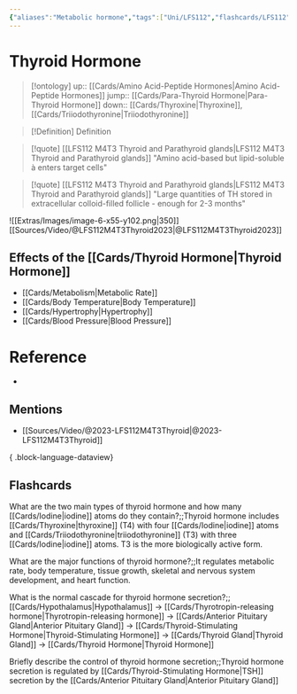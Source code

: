 ```yaml
---
{"aliases":"Metabolic hormone","tags":["Uni/LFS112","flashcards/LFS112","Uni/LFS203","flashcards/LFS203"],"dg-publish":true,"permalink":"/cards/thyroid-hormone/","dgPassFrontmatter":true}
---
```


# Thyroid Hormone

> [!ontology]
> up:: [[Cards/Amino Acid-Peptide Hormones\|Amino Acid-Peptide Hormones]]
> jump:: [[Cards/Para-Thyroid Hormone\|Para-Thyroid Hormone]]
> down:: [[Cards/Thyroxine\|Thyroxine]], [[Cards/Triiodothyronine\|Triiodothyronine]]

> [!Definition] Definition

> [!quote] [[LFS112 M4T3 Thyroid and Parathyroid glands\|LFS112 M4T3 Thyroid and Parathyroid glands]]
> "Amino acid-based but lipid-soluble à enters target cells"

> [!quote] [[LFS112 M4T3 Thyroid and Parathyroid glands\|LFS112 M4T3 Thyroid and Parathyroid glands]]
> "Large quantities of TH stored in extracellular colloid-filled follicle - enough for 2-3 months"

![[Extras/Images/image-6-x55-y102.png\|350]]
[[Sources/Video/@LFS112M4T3Thyroid2023\|@LFS112M4T3Thyroid2023]]

## Effects of the [[Cards/Thyroid Hormone\|Thyroid Hormone]]

- [[Cards/Metabolism\|Metabolic Rate]]
- [[Cards/Body Temperature\|Body Temperature]]
- [[Cards/Hypertrophy\|Hypertrophy]]
- [[Cards/Blood Pressure\|Blood Pressure]]

# Reference

- 

## Mentions

- [[Sources/Video/@2023-LFS112M4T3Thyroid\|@2023-LFS112M4T3Thyroid]]

{ .block-language-dataview}

## Flashcards

What are the two main types of thyroid hormone and how many [[Cards/Iodine\|iodine]] atoms do they contain?;;Thyroid hormone includes [[Cards/Thyroxine\|thyroxine]] (T4) with four [[Cards/Iodine\|iodine]] atoms and [[Cards/Triiodothyronine\|triiodothyronine]] (T3) with three [[Cards/Iodine\|iodine]] atoms. T3 is the more biologically active form.
<!--SR:!2025-05-01,9,150-->

What are the major functions of thyroid hormone?;;It regulates metabolic rate, body temperature, tissue growth, skeletal and nervous system development, and heart function.
<!--SR:!2025-04-12,5,130-->

What is the normal cascade for thyroid hormone secretion?;;[[Cards/Hypothalamus\|Hypothalamus]] -> [[Cards/Thyrotropin-releasing hormone\|Thyrotropin-releasing hormone]] -> [[Cards/Anterior Pituitary Gland\|Anterior Pituitary Gland]] -> [[Cards/Thyroid-Stimulating Hormone\|Thyroid-Stimulating Hormone]] -> [[Cards/Thyroid Gland\|Thyroid Gland]] -> [[Cards/Thyroid Hormone\|Thyroid Hormone]]
<!--SR:!2025-04-08,1,130-->

Briefly describe the control of thyroid hormone secretion;;Thyroid hormone secretion is regulated by [[Cards/Thyroid-Stimulating Hormone\|TSH]] secretion by the [[Cards/Anterior Pituitary Gland\|Anterior Pituitary Gland]]
<!--SR:!2025-04-11,4,216-->